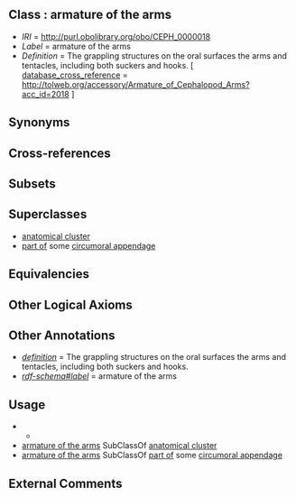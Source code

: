 
## Class : armature of the arms

 * *IRI* = http://purl.obolibrary.org/obo/CEPH_0000018
 * *Label* = armature of the arms
 * *Definition* = The grappling structures on the oral surfaces the arms and tentacles, including both suckers and hooks.  [ [database_cross_reference](../../ef/oboInOwl#hasDbXref.md) = http://tolweb.org/accessory/Armature_of_Cephalopod_Arms?acc_id=2018 ]

## Synonyms


## Cross-references


## Subsets


## Superclasses

 * [anatomical cluster](../../UBERON/77/UBERON_0000477.md)
 * [part of](../../BFO/50/BFO_0000050.md) some [circumoral appendage](../../CEPH/08/CEPH_0000308.md)

## Equivalencies


## Other Logical Axioms


## Other Annotations

 * *[definition](../../IAO/15/IAO_0000115.md)* = The grappling structures on the oral surfaces the arms and tentacles, including both suckers and hooks. 
 * *[rdf-schema#label](../../el/rdf-schema#label.md)* = armature of the arms

## Usage

 * -
 * [armature of the arms](../../CEPH/18/CEPH_0000018.md) SubClassOf [anatomical cluster](../../UBERON/77/UBERON_0000477.md)
 * [armature of the arms](../../CEPH/18/CEPH_0000018.md) SubClassOf [part of](../../BFO/50/BFO_0000050.md) some [circumoral appendage](../../CEPH/08/CEPH_0000308.md)

## External Comments

